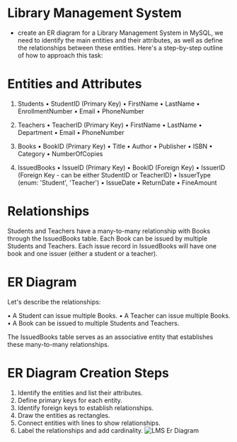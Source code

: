 # Library Management System

 * create an ER diagram for a Library Management System in MySQL, we need to identify the main entities and their attributes, as well as define the relationships between these entities. Here's a step-by-step outline of how to approach this task:

# Entities and Attributes
1. Students
• StudentID (Primary Key)
• FirstName
• LastName
• EnrollmentNumber
• Email
• PhoneNumber

2. Teachers
• TeacherID (Primary Key)
• FirstName
• LastName
• Department
• Email
• PhoneNumber

3. Books
• BookID (Primary Key)
• Title
• Author
• Publisher
• ISBN
• Category
• NumberOfCopies

4. IssuedBooks
• IssueID (Primary Key)
• BookID (Foreign Key)
• IssuerID (Foreign Key - can be either StudentID or TeacherID)
• IssuerType (enum: 'Student', 'Teacher')
• IssueDate
• ReturnDate
• FineAmount
# Relationships
Students and Teachers have a many-to-many relationship with Books through the IssuedBooks table.
Each Book can be issued by multiple Students and Teachers.
Each issue record in IssuedBooks will have one book and one issuer (either a student or a teacher).

# ER Diagram
Let's describe the relationships:

• A Student can issue multiple Books.
• A Teacher can issue multiple Books.
• A Book can be issued to multiple Students and Teachers.

The IssuedBooks table serves as an associative entity that establishes these many-to-many relationships.

# ER Diagram Creation Steps
1. Identify the entities and list their attributes.
2. Define primary keys for each entity.
3. Identify foreign keys to establish relationships.
4. Draw the entities as rectangles.
5. Connect entities with lines to show relationships.
6. Label the relationships and add cardinality.
![LMS Er Diagram](https://github.com/user-attachments/assets/c029336d-2e74-4405-a8e2-5682cca4e489)





